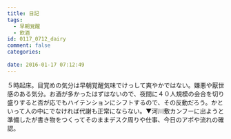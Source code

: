 ```yaml
---
title: 日記
tags:
  - 早朝覚醒
  - 飲酒
id: 0117_0712_dairy
comment: false
categories:
   
date: 2016-01-17 07:12:49
---
```


５時起床。目覚めの気分は早朝覚醒気味でけっして爽やかではない。嫌悪や厭世感のある気分。お酒が多かったはずはないので、夜間に４０人規模の会合を切り盛りすると否が応でもハイテンションにシフトするので、その反動だろう。かといって人の中にでなければ代謝も正常にならない。▼河川敷カンフーに出ようと準備したが書き物をつくってそのままデスク周りや仕事、今日のアポや流れの確認。